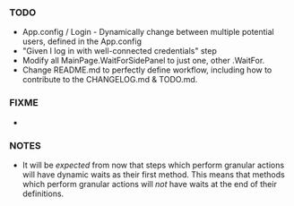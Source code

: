 ﻿### TODO

- App.config / Login - Dynamically change between multiple potential users, defined in the App.config
- "Given I log in with well-connected credentials" step
- Modify all MainPage.WaitForSidePanel to just one, other .WaitFor.
- Change README.md to perfectly define workflow, including how to contribute to the CHANGELOG.md & TODO.md.

### FIXME

-

### NOTES

- It will be *_expected_* from now that steps which perform granular actions will have dynamic waits as their first method. This means that methods which perform granular actions will _not_ have waits at the end of their definitions.